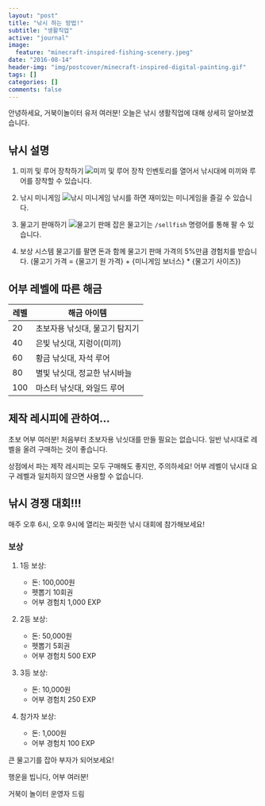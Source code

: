 ```yaml
---
layout: "post"
title: "낚시 하는 방법!"
subtitle: "생활직업"
active: "journal"
image:
  feature: "minecraft-inspired-fishing-scenery.jpeg"
date: "2016-08-14"
header-img: "img/postcover/minecraft-inspired-digital-painting.gif"
tags: []
categories: []
comments: false
---
```


안녕하세요, 거북이놀이터 유저 여러분!
오늘은 낚시 생활직업에 대해 상세히 알아보겠습니다.

## 낚시 설명

1. 미끼 및 루어 장착하기
   ![미끼 및 루어 장착](/img/postcover/fishing_1.gif)
   인벤토리를 열어서 낚시대에 미끼와 루어를 장착할 수 있습니다.

2. 낚시 미니게임
   ![낚시 미니게임](/img/postcover/fishing_1.gif)
   낚시를 하면 재미있는 미니게임을 즐길 수 있습니다.

3. 물고기 판매하기
   ![물고기 판매](/img/postcover/fishing_3.gif)
   잡은 물고기는 `/sellfish` 명령어를 통해 팔 수 있습니다.

4. 보상 시스템
   물고기를 팔면 돈과 함께 물고기 판매 가격의 5%만큼 경험치를 받습니다.
   (물고기 가격 = {물고기 원 가격} + {미니게임 보너스} * {물고기 사이즈})

## 어부 레벨에 따른 해금

| 레벨 | 해금 아이템 |
|------|-------------|
| 20 | 초보자용 낚싯대, 물고기 탐지기 |
| 40 | 은빛 낚싯대, 지렁이(미끼) |
| 60 | 황금 낚싯대, 자석 루어 |
| 80 | 별빛 낚싯대, 정교한 낚시바늘 |
| 100 | 마스터 낚싯대, 와일드 루어 |

## 제작 레시피에 관하여...

초보 어부 여러분! 처음부터 초보자용 낚싯대를 만들 필요는 없습니다. 일반 낚시대로 레벨을 올려 구매하는 것이 좋습니다.

상점에서 파는 제작 레시피는 모두 구매해도 좋지만, 주의하세요! 어부 레벨이 낚시대 요구 레벨과 일치하지 않으면 사용할 수 없습니다.

## 낚시 경쟁 대회!!!

매주 오후 6시, 오후 9시에 열리는 짜릿한 낚시 대회에 참가해보세요!

### 보상

1. 1등 보상:
   - 돈: 100,000원
   - 펫뽑기 10회권
   - 어부 경험치 1,000 EXP

2. 2등 보상:
   - 돈: 50,000원
   - 펫뽑기 5회권
   - 어부 경험치 500 EXP

3. 3등 보상:
   - 돈: 10,000원
   - 어부 경험치 250 EXP

4. 참가자 보상:
   - 돈: 1,000원
   - 어부 경험치 100 EXP

큰 물고기를 잡아 부자가 되어보세요!

행운을 빕니다, 어부 여러분!

거북이 놀이터 운영자 드림